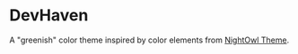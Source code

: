 # DevHaven

A "greenish" color theme inspired by color elements from [NightOwl Theme](https://github.com/sdras/night-owl-vscode-theme).
